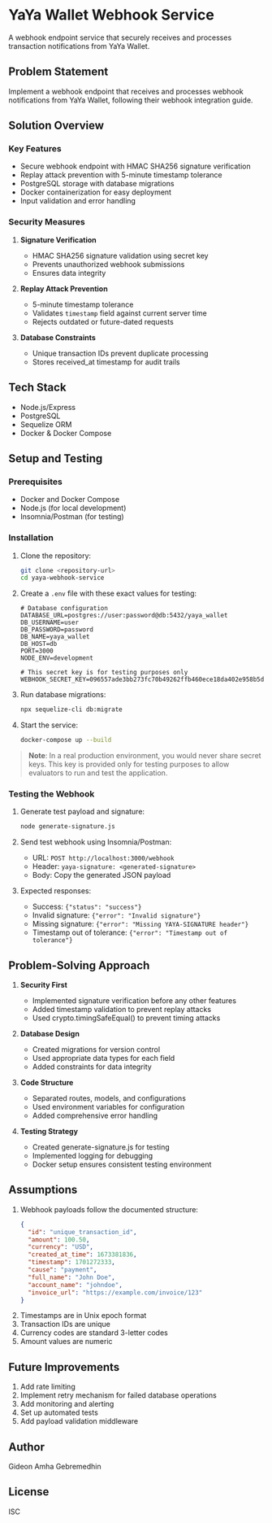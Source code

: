 # YaYa Wallet Webhook Service

A webhook endpoint service that securely receives and processes transaction notifications from YaYa Wallet.

## Problem Statement
Implement a webhook endpoint that receives and processes webhook notifications from YaYa Wallet, following their webhook integration guide.

## Solution Overview

### Key Features
- Secure webhook endpoint with HMAC SHA256 signature verification
- Replay attack prevention with 5-minute timestamp tolerance
- PostgreSQL storage with database migrations
- Docker containerization for easy deployment
- Input validation and error handling

### Security Measures
1. **Signature Verification**
   - HMAC SHA256 signature validation using secret key
   - Prevents unauthorized webhook submissions
   - Ensures data integrity

2. **Replay Attack Prevention**
   - 5-minute timestamp tolerance
   - Validates `timestamp` field against current server time
   - Rejects outdated or future-dated requests

3. **Database Constraints**
   - Unique transaction IDs prevent duplicate processing
   - Stores received_at timestamp for audit trails

## Tech Stack
- Node.js/Express
- PostgreSQL
- Sequelize ORM
- Docker & Docker Compose

## Setup and Testing

### Prerequisites
- Docker and Docker Compose
- Node.js (for local development)
- Insomnia/Postman (for testing)

### Installation
1. Clone the repository:
   ```bash
   git clone <repository-url>
   cd yaya-webhook-service
   ```

2. Create a `.env` file with these exact values for testing:
   ```plaintext
   # Database configuration
   DATABASE_URL=postgres://user:password@db:5432/yaya_wallet
   DB_USERNAME=user
   DB_PASSWORD=password
   DB_NAME=yaya_wallet
   DB_HOST=db
   PORT=3000
   NODE_ENV=development

   # This secret key is for testing purposes only
   WEBHOOK_SECRET_KEY=096557ade3bb273fc70b49262ffb460ece18da402e958b5d08645190a23a4979
   ```

3. Run database migrations:
   ```bash
   npx sequelize-cli db:migrate
   ```

4. Start the service:
   ```bash
   docker-compose up --build
   ```

> **Note**: In a real production environment, you would never share secret keys. This key is provided only for testing purposes to allow evaluators to run and test the application.

### Testing the Webhook

1. Generate test payload and signature:
   ```bash
   node generate-signature.js
   ```

2. Send test webhook using Insomnia/Postman:
   - URL: `POST http://localhost:3000/webhook`
   - Header: `yaya-signature: <generated-signature>`
   - Body: Copy the generated JSON payload

3. Expected responses:
   - Success: `{"status": "success"}`
   - Invalid signature: `{"error": "Invalid signature"}`
   - Missing signature: `{"error": "Missing YAYA-SIGNATURE header"}`
   - Timestamp out of tolerance: `{"error": "Timestamp out of tolerance"}`

## Problem-Solving Approach

1. **Security First**
   - Implemented signature verification before any other features
   - Added timestamp validation to prevent replay attacks
   - Used crypto.timingSafeEqual() to prevent timing attacks

2. **Database Design**
   - Created migrations for version control
   - Used appropriate data types for each field
   - Added constraints for data integrity

3. **Code Structure**
   - Separated routes, models, and configurations
   - Used environment variables for configuration
   - Added comprehensive error handling

4. **Testing Strategy**
   - Created generate-signature.js for testing
   - Implemented logging for debugging
   - Docker setup ensures consistent testing environment

## Assumptions
1. Webhook payloads follow the documented structure:
   ```json
   {
     "id": "unique_transaction_id",
     "amount": 100.50,
     "currency": "USD",
     "created_at_time": 1673381836,
     "timestamp": 1701272333,
     "cause": "payment",
     "full_name": "John Doe",
     "account_name": "johndoe",
     "invoice_url": "https://example.com/invoice/123"
   }
   ```
2. Timestamps are in Unix epoch format
3. Transaction IDs are unique
4. Currency codes are standard 3-letter codes
5. Amount values are numeric

## Future Improvements
1. Add rate limiting
2. Implement retry mechanism for failed database operations
3. Add monitoring and alerting
4. Set up automated tests
5. Add payload validation middleware

## Author
Gideon Amha Gebremedhin

## License
ISC
